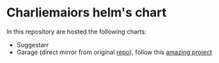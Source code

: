 # Charliemaiors helm's chart

In this repository are hosted the following charts:

* Suggestarr
* Garage (direct mirror from original [repo](https://git.deuxfleurs.fr/Deuxfleurs/garage)), follow this [amazing project](https://garagehq.deuxfleurs.fr/) 